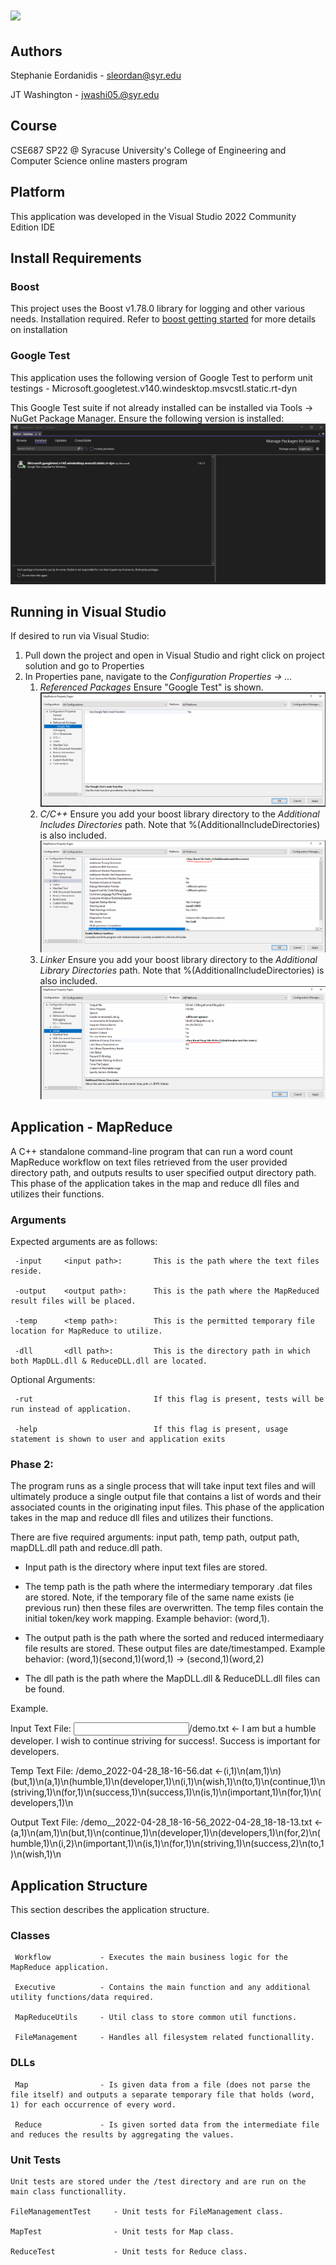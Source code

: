 <h1><img src="https://fastly.cdn.syracuse.edu/logos/syr_eng-comp-science_full.svg"></h1>


## Authors
Stephanie Eordanidis - sleordan@syr.edu

JT Washington - jwashi05.@syr.edu

## Course
CSE687 SP22 @ Syracuse University's College of Engineering and Computer Science online masters program

## Platform
This application was developed in the Visual Studio 2022 Community Edition IDE

## Install Requirements

### Boost
This project uses the Boost v1.78.0 library for logging and other various needs. Installation required. Refer to <a href="https://www.boost.org/doc/libs/1_78_0/more/getting_started/index.html">boost getting started</a> for more details on installation

### Google Test
This application uses the following version of Google Test to perform unit testings 
	-	Microsoft.googletest.v140.windesktop.msvcstl.static.rt-dyn
	
This Google Test suite if not already installed can be installed via Tools -> NuGet Package Manager. Ensure the following version is installed: <img src="https://github.com/eordanis/CSE687/blob/main/img/ref_gg_test_2.PNG">
	
## Running in Visual Studio
If desired to run via Visual Studio:

1. Pull down the project and open in Visual Studio and right click on project solution and go to Properties
2. In Properties pane, navigate to the <i>Configuration Properties -> ... </i>
	1. <i>Referenced Packages</i> Ensure "Google Test" is shown. <img src="https://github.com/eordanis/CSE687/blob/main/img/ref_gg_test.PNG">
	2. <i>C/C++</i> Ensure you add your boost library directory to the <i>Additional Includes Directories</i> path. Note that %(AdditionalIncludeDirectories) is also included. <img src="https://github.com/eordanis/CSE687/blob/main/img/cpp_add_inc_dir.PNG">
	3. <i>Linker</i> Ensure you add your boost library directory to the <i>Additional Library Directories</i> path. Note that %(AdditionalIncludeDirectories) is also included. <img src="https://github.com/eordanis/CSE687/blob/main/img/linker_add_lib_dir.PNG">
	
## Application - MapReduce
A C++ standalone command-line program that can run a word count MapReduce workflow on text files retrieved from the user provided directory path, and outputs results to user specified output directory path. This phase of the application takes in the map and reduce dll files and utilizes their functions.

### Arguments
Expected arguments are as follows:

	 -input 	<input path>: 		This is the path where the text files reside.
	 
	 -output 	<output path>: 		This is the path where the MapReduced result files will be placed.
	 
	 -temp 		<temp path>: 		This is the permitted temporary file location for MapReduce to utilize.
	 
	 -dll       <dll path>:         This is the directory path in which both MapDLL.dll & ReduceDLL.dll are located.    
	 
Optional Arguments:

	 -rut						    If this flag is present, tests will be run instead of application.
	 
	 -help							If this flag is present, usage statement is shown to user and application exits
	
### Phase 2: 
The program runs as a single process that will take input text files and will ultimately produce a single output file that contains a list of words and their associated counts in the originating input files. This phase of the application takes in the map and reduce dll files and utilizes their functions.

There are five required arguments: input path, temp path, output path, mapDLL.dll path and reduce.dll path.
 
* Input path is the directory where input text files are stored.

* The temp path is the path where the intermediary temporary .dat files are stored. Note, if the temporary file of the same name exists (ie previous run) then these files are overwritten. The temp files contain the initial token/key work mapping. Example behavior: (word,1).

* The output path is the path where the sorted and reduced intermediaary file results are stored. These output files are date/timestamped. Example behavior: (word,1)(second,1)(word,1) ->  (second,1)(word,2)

* The dll path is the path where the MapDLL.dll & ReduceDLL.dll files can be found.

Example.

Input    Text File: <input path>/demo.txt                                            <- I am but a humble developer. I wish to continue striving for success!. Success is important for developers.

Temp    Text File: <temp path>/demo_2022-04-28_18-16-56.dat                         <-(i,1)\n(am,1)\n)(but,1)\n(a,1)\n(humble,1)\n(developer,1)\n(i,1)\n(wish,1)\n(to,1)\n(continue,1)\n(striving,1)\n(for,1)\n(success,1)\n(success,1)\n(is,1)\n(important,1)\n(for,1)\n(developers,1)\n

Output  Text File: <temp path>/demo__2022-04-28_18-16-56_2022-04-28_18-18-13.txt    <-(a,1)\n(am,1)\n(but,1)\n(continue,1)\n(developer,1)\n(developers,1)\n(for,2)\n(humble,1)\n(i,2)\n(important,1)\n(is,1)\n(for,1)\n(striving,1)\n(success,2)\n(to,1)\n(wish,1)\n

## Application Structure
This section describes the application structure.

### Classes
	 Workflow           - Executes the main business logic for the MapReduce application.
	 
	 Executive          - Contains the main function and any additional utility functions/data required.
	 
	 MapReduceUtils     - Util class to store common util functions.
	 
	 FileManagement     - Handles all filesystem related functionallity.
	 
### DLLs
	 
	 Map                - Is given data from a file (does not parse the file itself) and outputs a separate temporary file that holds (word, 1) for each occurrence of every word.
	 	 
	 Reduce             - Is given sorted data from the intermediate file and reduces the results by aggregating the values.
	 
### Unit Tests
	Unit tests are stored under the /test directory and are run on the main class functionallity.
	
	FileManagementTest     - Unit tests for FileManagement class.
	 
	MapTest                - Unit tests for Map class.
	 	 
	ReduceTest             - Unit tests for Reduce class.